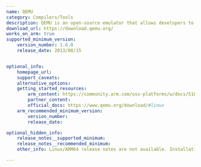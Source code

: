 ```yaml
---
name: QEMU
category: Compilers/Tools
description: QEMU is an open-source emulator that allows developers to run ARM-based systems on a non-ARM host, providing a complete system emulation.
download_url: https://download.qemu.org/
works_on_arm: true
supported_minimum_version:
    version_number: 1.6.0
    release_date: 2013/08/15


optional_info:
    homepage_url:
    support_caveats:
    alternative_options:
    getting_started_resources:
        arm_content: https://community.arm.com/oss-platforms/w/docs/510/spawn-a-linux-virtual-machine-on-arm-using-qemu-kvm
        partner_content: 
        official_docs: https://www.qemu.org/download/#linux
    arm_recommended_minimum_version:
        version_number:
        release_date:

optional_hidden_info:
    release_notes__supported_minimum:
    release_notes__recommended_minimum:
    other_info: Linux/ARM64 release notes are not available. Installation and testing were done using released tar files.

---
```

